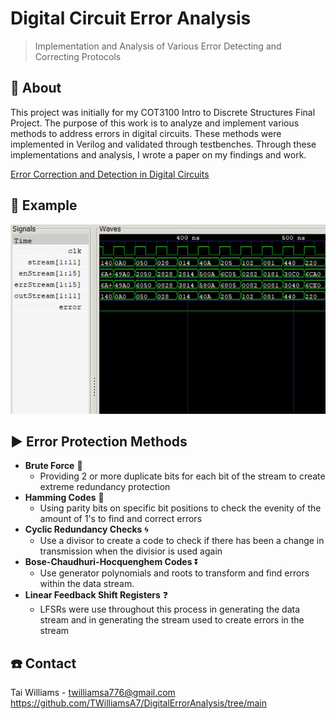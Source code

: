 # Digital Circuit Error Analysis
> Implementation and Analysis of Various Error Detecting and Correcting Protocols

## 🧐 About 
This project was initially for my COT3100 Intro to Discrete Structures Final Project. The purpose of this work is to analyze and implement various methods to address errors in digital circuits. These methods were implemented in Verilog and validated through testbenches. Through these implementations and analysis, I wrote a paper on my findings and work.

[Error Correction and Detection in Digital Circuits](https://github.com/TWilliamsA7/DigitalErrorAnalysis/blob/main/DigitalErrorAnalysis.pdf)

## 💫 Example

![Demo GIF](assets/ss.jpg)

## ▶ Error Protection Methods
- **Brute Force** 💢
    - Providing 2 or more duplicate bits for each bit of the stream to create extreme redundancy protection
- **Hamming Codes** 🔨
    - Using parity bits on specific bit positions to check the evenity of the amount of 1's to find and correct errors
- **Cyclic Redundancy Checks** 🌀
    - Use a divisor to create a code to check if there has been a change in transmission when the divisior is used again
- **Bose-Chaudhuri-Hocquenghem Codes** ⏬
    - Use generator polynomials and roots to transform and find errors within the data stream.
- **Linear Feedback Shift Registers** ❓
    - LFSRs were use throughout this process in generating the data stream and in generating the stream used to create errors in the stream

## :phone: Contact
Tai Williams - twilliamsa776@gmail.com
https://github.com/TWilliamsA7/DigitalErrorAnalysis/tree/main